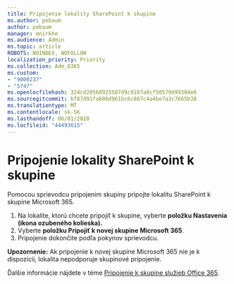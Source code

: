 ```yaml
---
title: Pripojenie lokality SharePoint k skupine
ms.author: pebaum
author: pebaum
manager: mnirkhe
ms.audience: Admin
ms.topic: article
ROBOTS: NOINDEX, NOFOLLOW
localization_priority: Priority
ms.collection: Adm_O365
ms.custom:
- "9000237"
- "5747"
ms.openlocfilehash: 324cd20560925587d9c9187a0cf50579d99304e6
ms.sourcegitcommit: bf87d91fa60bd961bc6c887c4a4be7a3c7665b38
ms.translationtype: MT
ms.contentlocale: sk-SK
ms.lasthandoff: 06/01/2020
ms.locfileid: "44493615"
---
```

# <a name="connect-a-sharepoint-site-to-a-group"></a>Pripojenie lokality SharePoint k skupine

Pomocou sprievodcu pripojením skupiny pripojte lokalitu SharePoint k skupine Microsoft 365.

1. Na lokalite, ktorú chcete pripojiť k skupine, vyberte **položku Nastavenia (ikona ozubeného kolieska).**
2. Vyberte **položku Pripojiť k novej skupine Microsoft 365**.
3. Pripojenie dokončite podľa pokynov sprievodcu.

**Upozornenie:**  Ak pripojenie k novej skupine Microsoft 365 nie je k dispozícii, lokalita nepodporuje skupinové pripojenie.

Ďalšie informácie nájdete v téme [Pripojenie k skupine služieb Office 365](https://docs.microsoft.com/sharepoint/dev/transform/modernize-connect-to-office365-group).